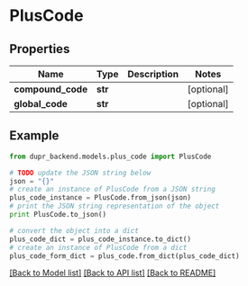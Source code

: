 # PlusCode


## Properties
Name | Type | Description | Notes
------------ | ------------- | ------------- | -------------
**compound_code** | **str** |  | [optional] 
**global_code** | **str** |  | [optional] 

## Example

```python
from dupr_backend.models.plus_code import PlusCode

# TODO update the JSON string below
json = "{}"
# create an instance of PlusCode from a JSON string
plus_code_instance = PlusCode.from_json(json)
# print the JSON string representation of the object
print PlusCode.to_json()

# convert the object into a dict
plus_code_dict = plus_code_instance.to_dict()
# create an instance of PlusCode from a dict
plus_code_form_dict = plus_code.from_dict(plus_code_dict)
```
[[Back to Model list]](../README.md#documentation-for-models) [[Back to API list]](../README.md#documentation-for-api-endpoints) [[Back to README]](../README.md)


